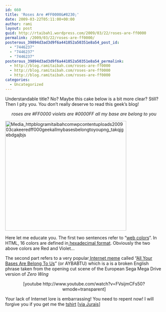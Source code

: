 ```yaml
---
id: 660
title: 'Roses Are #FF0000&#8230;'
date: 2009-03-22T05:11:00+00:00
author: rami
layout: post
guid: http://rtaibah1.wordpress.com/2009/03/22/roses-are-ff0000
permalink: /2009/03/22/roses-are-ff0000/
posterous_39894d3ad3d9f6a441052a50351e8a54_post_id:
  - "7446237"
  - "7446237"
  - "7446237"
posterous_39894d3ad3d9f6a441052a50351e8a54_permalink:
  - http://blog.ramitaibah.com/roses-are-ff0000
  - http://blog.ramitaibah.com/roses-are-ff0000
  - http://blog.ramitaibah.com/roses-are-ff0000
categories:
  - Uncategorized
---
```

Understandable title? No? Maybe this cake below is a bit more clear? Still? Then I pity you. You don&#8217;t really deserve to read this geek&#8217;s blog!

<p style="text-align:center;">
  <em>roses are #FF0000 violets are #0000FF all my base are belong to you</em>
</p>

<p style="text-align:left;">
  <div class='p_embed p_image_embed'>
    <img alt="Media_httpblogramitaibahcomwpcontentuploads200903cakeeredff000geekallmybasesbelongtoyoupng_takqjgebdgajbjs" height="350" src="http://139.59.20.41/wp-content/uploads/2011/12/media_httpblogramitaibahcomwpcontentuploads200903cakeeredff000geekallmybasesbelongtoyoupng_takqjgebdgajbjs-scaled500.png?w=300" width="387" />
  </div>
  
  <p>
    <em> </em>
  </p>
  
  <p style="text-align:left;">
    Here let me educate you. The first two sentences refer to &#8220;<a href="http://en.wikipedia.org/wiki/Web_colors" target="_blank">web colors</a>&#8220;. In HTML, 16 colors are defined in<a href="http://en.wikipedia.org/wiki/HTML_color_names" target="_blank"> hexadecimal format</a>. Obviously the two above colors are Red and Violet&#8230;
  </p>
  
  <p style="text-align:left;">
    The second part refers to a very popular<a href="http://en.wikipedia.org/wiki/Internet_meme"> Internet meme</a> called &#8220;<a href="http://en.wikipedia.org/wiki/All_your_base_are_belong_to_us" target="_blank">All Your Bases Are Belong To Us</a>&#8221; (or AYBABTU) which is a is a broken English phrase taken from the opening cut scene of the European Sega Mega Drive version of <em>Zero Wing</em>
  </p>
  
  <p style="text-align:center;">
    [youtube http://www.youtube.com/watch?v=FVsijmCFs50?wmode=transparent]<cite></cite>
  </p>
  
  <p style="text-align:left;">
    Your lack of Internet lore is embarrassing! You need to repent now! I will forgive you if you get me the <a href="http://www.thinkgeek.com/tshirts-apparel/unisex/generic/724a/">tshirt</a> [<a href="http://jerais.com/" target="_blank">via Jurais</a>]
  </p>
  
  <p style="text-align:center;">
    &nbsp;
  </p>
  
  <p>
    &nbsp;
  </p>